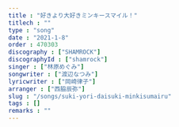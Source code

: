```yaml
---
title : "好きより大好きミンキースマイル！"
titlech : ""
type : "song"
date : "2021-1-8"
order : 470303
discography : ["SHAMROCK"]
discographyId : ["shamrock"]
singer : ["林原めぐみ"]
songwriter : ["渡辺なつみ"]
lyricwriter : ["岡崎律子"]
arranger : ["西脇辰弥"]
slug : "/songs/suki-yori-daisuki-minkisumairu"
tags : []
remarks : ""
---
```


